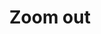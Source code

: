 ---
title: Zoom out
description: Zoom out
tags: ['zoom', 'stock market', 'days', 'years', 'decades', 'long term', 'short term']
image_extension: jpeg
---